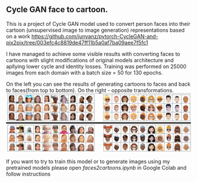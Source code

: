 ## Cycle GAN face to cartoon.
This is a project of Cycle GAN model used to convert person faces into their cartoon (unsupervised image to image generation) representations based on a work https://github.com/junyanz/pytorch-CycleGAN-and-pix2pix/tree/003efc4c8819de47ff11b5a0af7ba09aee7f5fc1

I have managed to achieve some visible results with converting faces to cartoons with slight modifications of original models architecture and apllying lower cycle and identity losses. Training was performed on 25000 images from each domain with a batch size = 50 for 130 epochs.

On the left you can see the results of generating cartoons to faces and back to faces(from top to bottom). On the right - opposite transformations.
![plot](./results.png)

If you want to try to train this model or to generate images using my pretrained models please open *faces2cartoons.ipynb* in Google Colab and follow instructions
